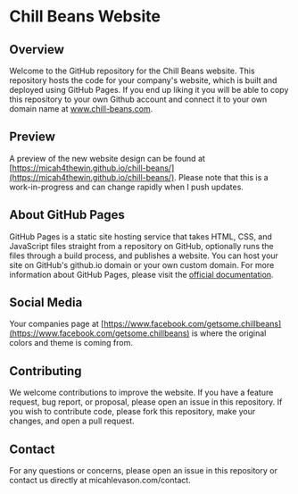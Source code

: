 # Chill Beans Website

## Overview

Welcome to the GitHub repository for the Chill Beans website. This repository hosts the code for your company's website, which is built and deployed using GitHub Pages. If you end up liking it you will be able to copy this repository to your own Github account and connect it to your own domain name at www.chill-beans.com.

## Preview

A preview of the new website design can be found at [https://micah4thewin.github.io/chill-beans/](https://micah4thewin.github.io/chill-beans/). Please note that this is a work-in-progress and can change rapidly when I push updates.

## About GitHub Pages

GitHub Pages is a static site hosting service that takes HTML, CSS, and JavaScript files straight from a repository on GitHub, optionally runs the files through a build process, and publishes a website. You can host your site on GitHub's github.io domain or your own custom domain. For more information about GitHub Pages, please visit the [official documentation](https://docs.github.com/en/pages/getting-started-with-github-pages/about-github-pages).

## Social Media

Your companies page at [https://www.facebook.com/getsome.chillbeans](https://www.facebook.com/getsome.chillbeans) is where the original colors and theme is coming from.

## Contributing

We welcome contributions to improve the website. If you have a feature request, bug report, or proposal, please open an issue in this repository. If you wish to contribute code, please fork this repository, make your changes, and open a pull request.

## Contact

For any questions or concerns, please open an issue in this repository or contact us directly at micahlevason.com/contact.
